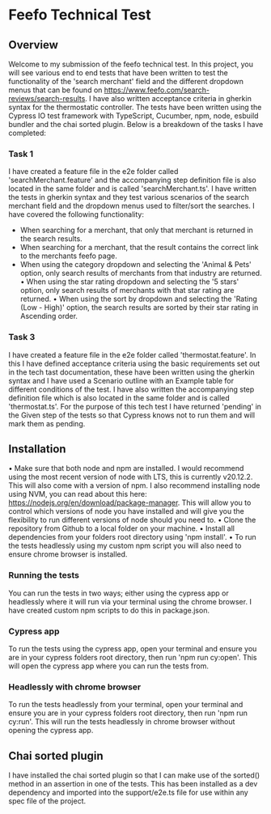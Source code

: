 # Feefo Technical Test

## Overview 

Welcome to my submission of the feefo technical test. In this project, you will see various end to end tests that have been written to test the functionality of the 'search merchant' field and the different dropdown menus that can be found on https://www.feefo.com/search-reviews/search-results. I have also written acceptance criteria in gherkin syntax for the thermostatic controller. The tests have been written using the Cypress IO test framework with TypeScript, Cucumber, npm, node, esbuild bundler and the chai sorted plugin. Below is a breakdown of the tasks I have completed: 

### Task 1

I have created a feature file in the e2e folder called 'searchMerchant.feature' and the accompanying step definition file is also located in the same folder and is called 'searchMerchant.ts'. I have written the tests in gherkin syntax and they test various scenarios of the search merchant field and the dropdown menus used to filter/sort the searches. I have covered the following functionality:

- When searching for a merchant, that only that merchant is returned in the search results.  
- When searching for a merchant, that the result contains the correct link to the merchants feefo page.
- When using the category dropdown and selecting the 'Animal & Pets' option, only search results of merchants from that industry are returned. 
• When using the star rating dropdown and selecting the '5 stars' option, only search results of merchants with that star rating are returned.
• When using the sort by dropdown and selecting the 'Rating (Low - High)' option, the search results are sorted by their star rating in Ascending order. 

### Task 3

I have created a feature file in the e2e folder called 'thermostat.feature'. In this I have defined acceptance criteria using the basic requirements set out in the tech tast documentation, these have been written using the gherkin syntax and I have used a Scenario outline with an Example table for different conditions of the test. I have also written the accompanying step definition file which is also located in the same folder and is called 'thermostat.ts'. For the purpose of this tech test I have returned 'pending' in the Given step of the tests so that Cypress knows not to run them and will mark them as pending.  

## Installation 

• Make sure that both node and npm are installed. I would recommend using the most recent version of node with LTS, this is currently v20.12.2. This will also come with a version of npm. I also recommend installing node using NVM, you can read about this here: https://nodejs.org/en/download/package-manager. This will allow you to control which versions of node you have installed and will give you the flexibility to run different versions of node should you need to. 
• Clone the repository from Github to a local folder on your machine.
• Install all dependencies from your folders root directory using 'npm install'. 
• To run the tests headlessly using my custom npm script you will also need to ensure chrome browser is installed. 

### Running the tests 

You can run the tests in two ways; either using the cypress app or headlessly where it will run via your terminal using the chrome browser. I have created custom npm scripts to do this in package.json. 

### Cypress app

To run the tests using the cypress app, open your terminal and ensure you are in your cypress folders root directory, then run 'npm run cy:open'. This will open the cypress app where you can run the tests from. 

### Headlessly with chrome browser 

To run the tests headlessly from your terminal, open your terminal and ensure you are in your cypress folders root directory, then run 'npm run cy:run'. This will run the tests headlessly in chrome browser without opening the cypress app. 

## Chai sorted plugin 

I have installed the chai sorted plugin so that I can make use of the sorted() method in an assertion in one of the tests. This has been installed as a dev dependency and imported into the support/e2e.ts file for use within any spec file of the project. 
